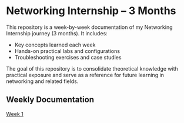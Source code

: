 # Networking Internship – 3 Months

This repository is a week-by-week documentation of my Networking Internship journey (3 months). It includes:
- Key concepts learned each week
- Hands-on practical labs and configurations
- Troubleshooting exercises and case studies

The goal of this repository is to consolidate theoretical knowledge with practical exposure and serve as a reference for future learning in networking and related fields.

## Weekly Documentation
[Week 1](https://github.com/krunalijain/networking-internship/blob/main/Week%201.md)
 
